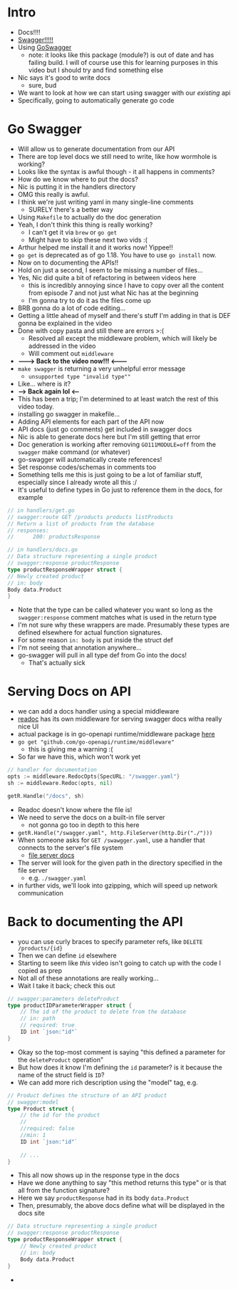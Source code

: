 # Intro
* Docs!!!!
* [Swagger!!!!!](https://swagger.io/)
* Using [GoSwagger](https://github.com/go-swagger/go-swagger)
    * note: it looks like this package (module?) is out of date and has failing build. I will of course use this for learning purposes in this video but I should try and find something else
* Nic says it's good to write docs
    * sure, bud
* We want to look at how we can start using swagger with our _existing_ api
* Specifically, going to automatically generate go code

# Go Swagger
* Will allow us to generate documentation from our API
* There are top level docs we still need to write, like how wormhole is working?
* Looks like the syntax is awful though - it all happens in comments?
* How do we know where to put the docs?
* Nic is putting it in the handlers directory
* OMG this really is awful.
* I think we're just writing yaml in many single-line comments
    * SURELY there's a better way
* Using `Makefile` to actually do the doc generation
* Yeah, I don't think this thing is really working?
    * I can't get it via `brew` or `go get`
    * Might have to skip these next two vids :(
* Arthur helped me install it and it works now! Yippee!!
* `go get` is deprecated as of go 1.18. You have to use `go install` now.
* Now on to documenting the APIs!!
* Hold on just a second, I seem to be missing a number of files...
* Yes, Nic did quite a bit of refactoring in between videos here
  * this is incredibly annoying since I have to copy over all the content from episode 7 and not just what Nic has at the beginning
  * I'm gonna try to do it as the files come up
* BRB gonna do a lot of code editing...
* Getting a little ahead of myself and there's stuff I'm adding in that is DEF gonna be explained in the video
* Done with copy pasta and still there are errors >:(
  * Resolved all except the middleware problem, which will likely be addressed in the video
  * Will comment out `middleware`
* **---> Back to the video now!!! <---**
* `make swagger` is returning a very unhelpful error message
  * `unsupported type "invalid type""`
* Like... where is it?
* **--> Back again lol <--**
* This has been a trip; I'm determined to at least watch the rest of this video today.
* installing go swagger in makefile...
* Adding API elements for each part of the API now
* API docs (just go comments) get included in swagger docs
* Nic is able to generate docs here but I'm still getting that error
* Doc generation is working after removing `GO111MODULE=off` from the `swagger` make command (or whatever)
* go-swagger will automatically create references!
* Set response codes/schemas in comments too
* Something tells me this is just going to be a lot of familiar stuff, especially since I already wrote all this :/
* It's useful to define types in Go just to reference them in the docs, for example

```go
// in handlers/get.go
// swagger:route GET /products products listProducts
// Return a list of products from the database
// responses:
//		200: productsResponse

// in handlers/docs.go
// Data structure representing a single product
// swagger:response productResponse
type productResponseWrapper struct {
// Newly created product
// in: body
Body data.Product
}
```

* Note that the type can be called whatever you want so long as the `swagger:response` comment matches what is used in the return type
* I'm not sure why these wrappers are made. Presumably these types are defined elsewhere for actual function signatures.
* For some reason `in: body` is put inside the struct def
* I'm not seeing that annotation anywhere...
* go-swagger will pull in all type def from Go into the docs!
  * That's actually sick

# Serving Docs on API
* we can add a docs handler using a special middleware
* [readoc](https://github.com/Redocly/redoc) has its own middleware for serving swagger docs witha really nice UI
* actual package is in go-openapi runtime/middleware package [here](https://github.com/go-openapi/runtime/tree/master/middleware)
* `go get "github.com/go-openapi/runtime/middleware"`
  * this is giving me a warning :(
* So far we have this, which won't work yet

```go
// handler for documentation
opts := middleware.RedocOpts{SpecURL: "/swagger.yaml"}
sh := middleware.Redoc(opts, nil)

getR.Handle("/docs", sh)
```

* Readoc doesn't know where the file is!
* We need to serve the docs on a built-in file server
  * not gonna go too in depth to this here
* `getR.Handle("/swagger.yaml", http.FileServer(http.Dir("./")))`
* When someone asks for `GET /swawgger.yaml`, use a handler that connects to the server's file system
  * [file server docs](https://pkg.go.dev/net/http@go1.19.2#FileServer)
* The server will look for the given path in the directory specified in the file server
  * e.g. `./swagger.yaml`
* in further vids, we'll look into gzipping, which will speed up network communication

# Back to documenting the API
* you can use curly braces to specify parameter refs, like `DELETE /products/{id}`
* Then we can define `id` elsewhere
* Starting to seem like _this_ video isn't going to catch up with the code I copied as prep
* Not all of these annotations are really working...
* Wait I take it back; check this out

```go
// swagger:parameters deleteProduct
type productIDParameterWrapper struct {
	// The id of the product to delete from the database
	// in: path
	// required: true
	ID int `json:"id"`
}
```

* Okay so the top-most comment is saying "this defined a parameter for the `deleteProduct` operation"
* But how does it know I'm defining the `id` parameter? is it because the name of the struct field is `ID`?
* We can add more rich description using the "model" tag, e.g.

```go
// Product defines the structure of an API product
// swagger:model
type Product struct {
	// the id for the product 
	// 
	//required: false 
	//min: 1 
	ID int `json:"id"`
	
	// ...
}
```

* This all now shows up in the response type in the docs
* Have we done anything to say "this method returns this type" or is that all from the function signature?
* Here we say `productResponse` had in its body `data.Product`
* Then, presumably, the above docs define what will be displayed in the docs site

```go
// Data structure representing a single product
// swagger:response productResponse
type productResponseWrapper struct {
	// Newly created product
	// in: body
	Body data.Product
}
```

* 
